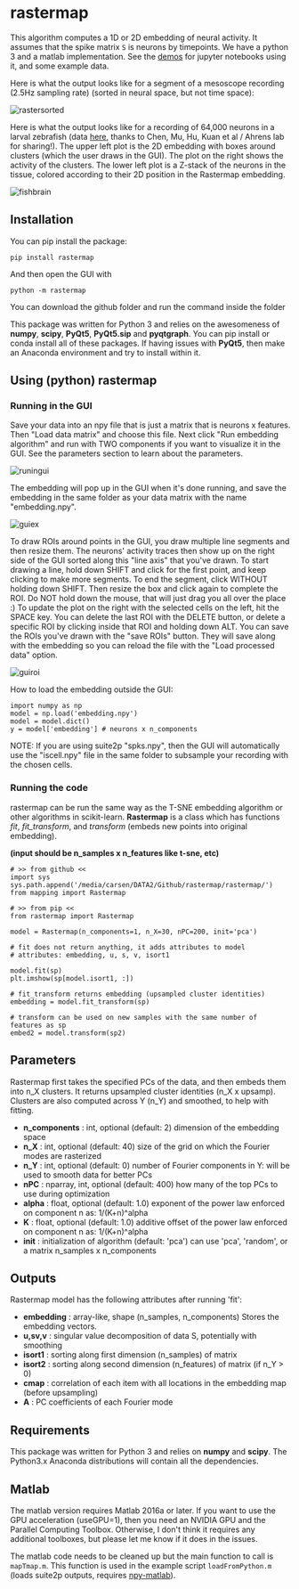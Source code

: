 # rastermap

This algorithm computes a 1D or 2D embedding of neural activity. It assumes that the spike matrix `S` is neurons by timepoints. We have a python 3 and a matlab implementation. See the [demos](rastermap/demos/) for jupyter notebooks using it, and some example data.

Here is what the output looks like for a segment of a mesoscope recording (2.5Hz sampling rate) (sorted in neural space, but not time space):

![rastersorted](figs/example.png)

Here is what the output looks like for a recording of 64,000 neurons in a larval zebrafish (data [here](https://figshare.com/articles/Whole-brain_light-sheet_imaging_data/7272617/1), thanks to Chen, Mu, Hu, Kuan et al / Ahrens lab for sharing!). The upper left plot is the 2D embedding with boxes around clusters (which the user draws in the GUI). The plot on the right shows the activity of the clusters. The lower left plot is a Z-stack of the neurons in the tissue, colored according to their 2D position in the Rastermap embedding.

![fishbrain](figs/fish_GUI3.png)

## Installation

You can pip install the package:

```
pip install rastermap
```

And then open the GUI with

```
python -m rastermap
```

You can download the github folder and run the command inside the folder

This package was written for Python 3 and relies on the awesomeness of **numpy**, **scipy**, **PyQt5**, **PyQt5.sip** and **pyqtgraph**. You can pip install or conda install all of these packages. If having issues with **PyQt5**, then make an Anaconda environment and try to install within it.


## Using (python) rastermap

### Running in the GUI

Save your data into an npy file that is just a matrix that is neurons x features. Then "Load data matrix" and choose this file. Next click "Run embedding algorithm" and run with TWO components if you want to visualize it in the GUI. See the parameters section to learn about the parameters.

![runingui](figs/runingui.png)

The embedding will pop up in the GUI when it's done running, and save the embedding in the same folder as your data matrix with the name "embedding.npy".

![guiex](figs/guiex.png)

To draw ROIs around points in the GUI, you draw multiple line segments and then resize them. The neurons' activity traces then show up on the right side of the GUI sorted along this "line axis" that you've drawn. To start drawing a line, hold down SHIFT and click for the first point, and keep clicking to make more segments. To end the segment, click WITHOUT holding down SHIFT. Then resize the box and click again to complete the ROI. Do NOT hold down the mouse, that will just drag you all over the place :) To update the plot on the right with the selected cells on the left, hit the SPACE key. You can delete the last ROI with the DELETE button, or delete a specific ROI by clicking inside that ROI and holding down ALT. You can save the ROIs you've drawn with the "save ROIs" button. They will save along with the embedding so you can reload the file with the "Load processed data" option.

![guiroi](figs/guiroi.png)

How to load the embedding outside the GUI:

```
import numpy as np
model = np.load('embedding.npy')
model = model.dict()
y = model['embedding'] # neurons x n_components
```


NOTE: If you are using suite2p "spks.npy", then the GUI will automatically use the "iscell.npy" file in the same folder to subsample your recording with the chosen cells.

### Running the code

rastermap can be run the same way as the T-SNE embedding algorithm or other algorithms in scikit-learn. **Rastermap** is a class which has functions *fit*, *fit_transform*, and *transform* (embeds new points into original embedding).

**(input should be n_samples x n_features like t-sne, etc)**

```
# >> from github <<
import sys
sys.path.append('/media/carsen/DATA2/Github/rastermap/rastermap/')
from mapping import Rastermap

# >> from pip <<
from rastermap import Rastermap

model = Rastermap(n_components=1, n_X=30, nPC=200, init='pca')

# fit does not return anything, it adds attributes to model
# attributes: embedding, u, s, v, isort1

model.fit(sp)
plt.imshow(sp[model.isort1, :])

# fit_transform returns embedding (upsampled cluster identities)
embedding = model.fit_transform(sp)

# transform can be used on new samples with the same number of features as sp
embed2 = model.transform(sp2)
```

## Parameters

Rastermap first takes the specified PCs of the data, and then embeds them into n_X clusters. It returns upsampled cluster identities (n_X x upsamp). Clusters are also computed across Y (n_Y) and smoothed, to help with fitting.

- **n_components** : int, optional (default: 2)
        dimension of the embedding space
- **n_X** : int, optional (default: 40)
        size of the grid on which the Fourier modes are rasterized
- **n_Y** :  int, optional (default: 0)
        number of Fourier components in Y: will be used to smooth data for better PCs
- **nPC**  : nparray, int, optional (default: 400)
        how many of the top PCs to use during optimization
- **alpha** : float, optional (default: 1.0)
        exponent of the power law enforced on component n as: 1/(K+n)^alpha
- **K** :  float, optional (default: 1.0)
        additive offset of the power law enforced on component n as: 1/(K+n)^alpha
- **init** : initialization of algorithm (default: 'pca')
        can use 'pca', 'random', or a matrix n_samples x n_components

## Outputs

Rastermap model has the following attributes after running 'fit':
- **embedding** : array-like, shape (n_samples, n_components)
        Stores the embedding vectors.
- **u,sv,v** : singular value decomposition of data S, potentially with smoothing
- **isort1** : sorting along first dimension (n_samples) of matrix
- **isort2** : sorting along second dimension (n_features) of matrix (if n_Y > 0)
- **cmap**  : correlation of each item with all locations in the embedding map (before upsampling)
- **A**     :    PC coefficients of each Fourier mode


## Requirements

This package was written for Python 3 and relies on **numpy** and **scipy**. The Python3.x Anaconda distributions will contain all the dependencies.

## Matlab

The matlab version requires Matlab 2016a or later. If you want to use the GPU acceleration (useGPU=1), then you need an NVIDIA GPU and the Parallel Computing Toolbox. Otherwise, I don't think it requires any additional toolboxes, but please let me know if it does in the issues.

The matlab code needs to be cleaned up but the main function to call is `mapTmap.m`. This function is used in the example script `loadFromPython.m` (loads suite2p outputs, requires [npy-matlab](https://github.com/kwikteam/npy-matlab)).
